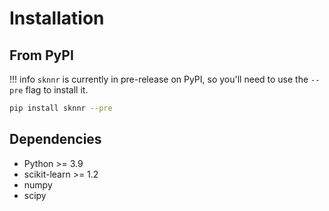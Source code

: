 # Installation

## From PyPI

!!! info
    `sknnr` is currently in pre-release on PyPI, so you'll need to use the `--pre` flag to install it.

```bash
pip install sknnr --pre
```

## Dependencies

- Python >= 3.9
- scikit-learn >= 1.2
- numpy
- scipy